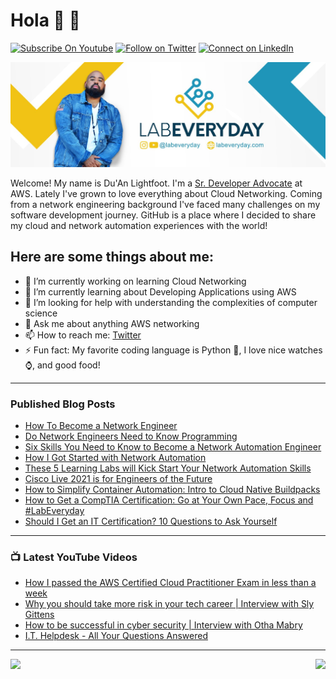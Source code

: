 # Hola 👋 🤖

[![Subscribe On Youtube](https://img.shields.io/badge/Subscribe-red?style=for-the-badge&logo=youtube&logoColor=white)](https://www.youtube.com/labeveryday)
[![Follow on Twitter](https://img.shields.io/badge/Follow-%231DA1F2?style=for-the-badge&logo=twitter&logoColor=white)](https://twitter.com/labeveryday)
[![Connect on LinkedIn](https://img.shields.io/badge/connect-%230077B5.svg?&style=for-the-badge&logo=linkedin)](https://www.linkedin.com/in/duanlightfoot/)

![Labeveryday](https://github.com/labeveryday/images/blob/main/thumbnail.jpeg)

Welcome! My name is Du'An Lightfoot. I'm a [Sr. Developer Advocate](https://blogs.cisco.com/author/duanlightfoot) at AWS. Lately I've grown to love everything about Cloud Networking. Coming from a network engineering background I've faced many challenges on my software development journey. GitHub is a place where I decided to share my cloud and network automation experiences with the world!

## Here are some things about me:

- 🔭 I’m currently working on learning Cloud Networking
- 🌱 I’m currently learning about Developing Applications using AWS
- 🤔 I’m looking for help with understanding the complexities of computer science
- 💬 Ask me about anything AWS networking
- 📫 How to reach me: [Twitter](https://twitter.com/labeveryday)
- ⚡ Fun fact: My favorite coding language is Python 🐍, I love nice watches ⌚️, and good food!

---

### Published Blog Posts

- [How To Become a Network Engineer](https://www.labeveryday.com/post/how-to-become-a-network-engineer-in-2020)
- [Do Network Engineers Need to Know Programming](https://www.labeveryday.com/post/do-network-engineers-need-to-know-programming)
- [‪Six Skills You Need to Know to Become a Network Automation Engineer](https://www.labeveryday.com/post/six-skills-you-need-to-know-to-become-a-network-automation-engineer)
- [How I Got Started with Network Automation](https://blogs.cisco.com/developer/start-in-network-automation)
- [These 5 Learning Labs will Kick Start Your Network Automation Skills](https://blogs.cisco.com/developer/kick-start-network-automation-skills)
- [Cisco Live 2021 is for Engineers of the Future](https://blogs.cisco.com/developer/360-cl2021futureengineers-01)
- [How to Simplify Container Automation: Intro to Cloud Native Buildpacks](https://blogs.cisco.com/developer/cloudnativebuildpacks01)
- [How to Get a CompTIA Certification: Go at Your Own Pace, Focus and #LabEveryday](https://www.comptia.org/blog/how-to-get-a-comptia-certification)
- [Should I Get an IT Certification? 10 Questions to Ask Yourself](https://www.comptia.org/blog/should-i-get-an-it-certification-10-questions-to-ask-yourself)

---

### 📺 Latest YouTube Videos
<!-- YOUTUBE:START -->
- [How I passed the AWS Certified Cloud Practitioner Exam in less than a week](https://www.youtube.com/watch?v=DGw51Jv9Iao)
- [Why you should take more risk in your tech career | Interview with Sly Gittens](https://www.youtube.com/watch?v=LKt_GCS9y5I)
- [How to be successful in cyber security | Interview with Otha Mabry](https://www.youtube.com/watch?v=YAEZtmmg31g)
- [I.T. Helpdesk - All Your Questions Answered](https://www.youtube.com/watch?v=KzgIiBUFTWI)
<!-- YOUTUBE:END -->

---

<p align="left">
  <a href="https://github.com/labeveryday?tab=repositories">
    <img
      align="left"
      src="https://github-readme-stats.vercel.app/api/top-langs/?username=labeveryday&layout=compact"
    />
  </a>
  <a href="https://github.com/labeveryday?tab=repositories">
    <img
      align="right"
      src="https://github-readme-stats.vercel.app/api?username=labeveryday&count_private=true&show_icons=true&custom_title=Github%20Status&hide=issues"
    />
  </a>
</p>

<br />
